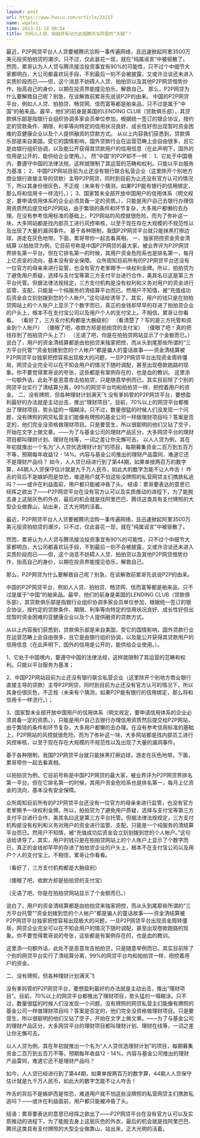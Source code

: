 ```yaml
---
layout: post
url: https://www.huxiu.com/article/23217
name: wqalei
time: 2013-11-18 08:54
title: 为何人人贷、拍拍贷有动力去抱腾讯与阿里的“大腿”？
---
```

最近，P2P网贷平台人人贷要被腾讯洽购一事传遍网络，且迅速掀起阿里3500万美元投资拍拍贷的潮汐。只不过，仅此昙花一现，就在“纯属谣言”中被驱散了。 然而，累哥认为人人贷与腾讯接洽投资事宜有90%的可能性，只不过个中细节大家都明白，大公司都喜欢玩手段，不到最后一刻不会被披露，又或许洽谈还未进入实质阶段而已——但，这个消息不妨碍人人贷、拍拍贷以及其他P2P网贷借势炒作，抬高自己的身价，以期在投资界能撞见伯乐，解救自己。 那么，P2P网贷为什么要解救自己呢？别急，在谈解救前累哥先说说P2P的由来。 中国的P2P网贷平台，例如人人贷、拍拍贷、畅贷网、信而富等都是舶来品，只不过是属于“中国”的舶来品。最早，他们的前身是美国的LENDING CLUB（贷款俱乐部），其贷款俱乐部是指银行业组织协调多家会员单位参加，根据统一签订的银企协议，按约定的贷款条件、期限、利率等向特定的信用状况良好、成长性好但出现暂时资金困难的亚健康企业以及个人提供融资的贷款方式。 从以上内容我们获悉到，贷款俱乐部是来自美国，受它的国情影响，国外贷款行业在运营范畴上会自由很多，且它是由银行组织协调，以及能公开获得其贷款用户的信用信息（在此声明下，国外的信用是公开的，能供给企业使用。）。 然“中国”的P2P却不一样： 1、它处于中国境内，要遵守中国的法律法规，这样就限制了其运营的范畴和权利。只能以平台服务为基准； 2、中国P2P网站目前为止还没有银行联合私营企业（这里除开个别地方商业银行直接主导的贷款）主导P2P网贷，同时到目前为止还没有官方认可的情况下，所以其身份很灰色，不正规（未来有个猜测，如果P2P能有银行的信用绑定，那么将和信用卡一样流行。）； 3、国家暂未全部开放中国用户的信用体系（明文规定，要申请信用体系的企业必须具备一定的资质。），只能是用户自己去银行办理信用资质然后提交给P2P网站，由于繁琐的条件和环节复杂，大多用户都懒的去办理。在没有参考信用标准的基础上，P2P网站的风控就很危险，而为了弥补这一块，大多网站都是找内部员工进行风控审核，以至于现在存在大规模的不规范性以及出现了大量的漏洞事件。 基于各种限制，我国P2P网贷平台就只能抹黑打擦边球，游走在灰色地带。下面，累哥带你一起去看真相。 一、独家把控资金资金清结算 以拍拍贷为例，它目前号称是中国P2P网贷的最大家，被业界评为P2P网贷界排名第一平台。但在它排名第一的时候，其用户资金危险系也是排名第一，每月上亿资金的流向，基本没有安全保障。 众所周知目前所有的P2P网贷平台还没有一位官方的母亲来进行监管，也没有官方老爹赐予一块权利金牌。所以，拍拍贷为了避免用户质疑，选择与支付宝等第三方支付平台进行合作，美其名曰这是第三方平台托管。但据法律法规规定，三方支付机构是没有权利和义务对用户的资金进行监管、支配，只能是一个纯服务的清结算平台而已。然用户不知情，被“充值成功后资金会立刻划拨到您的个人帐户。”这句话给诱导了。其实，用户的钱只是在拍拍贷网站上的个人账户上显示了个数字而已，真正的金钱却早早的存进了拍拍贷企业的户头上，根本不在支付宝公司以及用户个人的支付宝上。不相信，累哥让你看看。 （看好了，三方支付机构都是大腕级别） （看清楚了？写的是三方托管和资金到个人账户） （傻眼了吧，收款方却是拍拍贷的支付宝） （傻眼了吧！真的把钱存到了拍拍贷户头上了） （无语了吧，你是在拍拍贷网站显示了个金额而已。） 说白了，用户的资金清结算都是由拍拍贷来独家把控，而从头到尾那些所谓的“三方平台托管”“资金划拨到您的个人帐户”都是骗人的童话故事——资金清结算被P2P网贷平台独家把控容易出现极大的问题，一旦P2P网贷平台出现资金周转僵局，网贷企业完全可以在不知会用户的情况下随时调配，甚至出现卷款跑路的现象。你不要觉得累哥说的夸张，这些都是有案例存在的，也是血的教训。 这里添一句额外话，此处不是恶意攻击拍拍贷，只是随意举例而已，其实目前除了个别的网贷平台实行了清结算分离，99%的网贷平台均和拍拍贷一样，把控着用户的资金。 二、没有牌照，但各种理财计划满天飞 没有爹妈管的P2P网贷平台，要想盈利最好的办法就是主动出击，推出“理财项目”。目前，70%以上的网贷平台都推出了理财项目，势头猛的一塌糊涂。只不过，数量很猛的时候人们没发现一个问题，没有牌照的网贷私营主们能像有牌照的基金公司一样做理财项目吗？答案是否定的，他们完全没资格做理财项目。只是要营生，所以很聪明的他们又钻了空子，开始在文字上做文章。——为了与基金公司的理财产品区分，大多网贷平台的理财项目都叫理财计划、理财在线等，一词之差让你无懈可击。 以人人贷为例，其在年初就推出一个名为“人人贷优选理财计划”的项目，每期募集资金二百万到五百万不等，预期每年收益12 - 14%。内容与基金公司推出的理财产品雷同，难道它还不是理财产品吗？ 如今，人人贷已经进行到了第44期，如果单按两百万的数字算，44期人人贷保守估计就是九千万人民币，如此大的数字怎能不让人咋舌！ 咋舌的背后不是嫉妒而是惊恐，难道用户就不怕这些没牌照的私营网贷主们携款私逃吗？——或许在利益面前，用户都只能被冲昏了头。 结语：累哥要表达的意思已经挥之欲出了——P2P网贷平台在没有官方认可以及实质推动的进程下，为了能脱去身上这层灰色的外衣，最后的机会就是找阿里巴巴、腾讯这类具有支付牌照的大型企业做靠山，站出来，正大光明的活着。

最近，P2P网贷平台人人贷要被腾讯洽购一事传遍网络，且迅速掀起阿里3500万美元投资拍拍贷的潮汐。只不过，仅此昙花一现，就在“纯属谣言”中被驱散了。

然而，累哥认为人人贷与腾讯接洽投资事宜有90%的可能性，只不过个中细节大家都明白，大公司都喜欢玩手段，不到最后一刻不会被披露，又或许洽谈还未进入实质阶段而已——但，这个消息不妨碍人人贷、拍拍贷以及其他P2P网贷借势炒作，抬高自己的身价，以期在投资界能撞见伯乐，解救自己。

那么，P2P网贷为什么要解救自己呢？别急，在谈解救前累哥先说说P2P的由来。

中国的P2P网贷平台，例如人人贷、拍拍贷、畅贷网、信而富等都是舶来品，只不过是属于“中国”的舶来品。最早，他们的前身是美国的LENDING CLUB（贷款俱乐部），其贷款俱乐部是指银行业组织协调多家会员单位参加，根据统一签订的银企协议，按约定的贷款条件、期限、利率等向特定的信用状况良好、成长性好但出现暂时资金困难的亚健康企业以及个人提供融资的贷款方式。

从以上内容我们获悉到，贷款俱乐部是来自美国，受它的国情影响，国外贷款行业在运营范畴上会自由很多，且它是由银行组织协调，以及能公开获得其贷款用户的信用信息（在此声明下，国外的信用是公开的，能供给企业使用。）。

1、它处于中国境内，要遵守中国的法律法规，这样就限制了其运营的范畴和权利。只能以平台服务为基准；

2、中国P2P网站目前为止还没有银行联合私营企业（这里除开个别地方商业银行直接主导的贷款）主导P2P网贷，同时到目前为止还没有官方认可的情况下，所以其身份很灰色，不正规（未来有个猜测，如果P2P能有银行的信用绑定，那么将和信用卡一样流行。）；

3、国家暂未全部开放中国用户的信用体系（明文规定，要申请信用体系的企业必须具备一定的资质。），只能是用户自己去银行办理信用资质然后提交给P2P网站，由于繁琐的条件和环节复杂，大多用户都懒的去办理。在没有参考信用标准的基础上，P2P网站的风控就很危险，而为了弥补这一块，大多网站都是找内部员工进行风控审核，以至于现在存在大规模的不规范性以及出现了大量的漏洞事件。

基于各种限制，我国P2P网贷平台就只能抹黑打擦边球，游走在灰色地带。下面，累哥带你一起去看真相。

以拍拍贷为例，它目前号称是中国P2P网贷的最大家，被业界评为P2P网贷界排名第一平台。但在它排名第一的时候，其用户资金危险系也是排名第一，每月上亿资金的流向，基本没有安全保障。

众所周知目前所有的P2P网贷平台还没有一位官方的母亲来进行监管，也没有官方老爹赐予一块权利金牌。所以，拍拍贷为了避免用户质疑，选择与支付宝等第三方支付平台进行合作，美其名曰这是第三方平台托管。但据法律法规规定，三方支付机构是没有权利和义务对用户的资金进行监管、支配，只能是一个纯服务的清结算平台而已。然用户不知情，被“充值成功后资金会立刻划拨到您的个人帐户。”这句话给诱导了。其实，用户的钱只是在拍拍贷网站上的个人账户上显示了个数字而已，真正的金钱却早早的存进了拍拍贷企业的户头上，根本不在支付宝公司以及用户个人的支付宝上。不相信，累哥让你看看。

（看好了，三方支付机构都是大腕级别）

（傻眼了吧，收款方却是拍拍贷的支付宝）

（无语了吧，你是在拍拍贷网站显示了个金额而已。）

说白了，用户的资金清结算都是由拍拍贷来独家把控，而从头到尾那些所谓的“三方平台托管”“资金划拨到您的个人帐户”都是骗人的童话故事——资金清结算被P2P网贷平台独家把控容易出现极大的问题，一旦P2P网贷平台出现资金周转僵局，网贷企业完全可以在不知会用户的情况下随时调配，甚至出现卷款跑路的现象。你不要觉得累哥说的夸张，这些都是有案例存在的，也是血的教训。

这里添一句额外话，此处不是恶意攻击拍拍贷，只是随意举例而已，其实目前除了个别的网贷平台实行了清结算分离，99%的网贷平台均和拍拍贷一样，把控着用户的资金。

二、没有牌照，但各种理财计划满天飞

没有爹妈管的P2P网贷平台，要想盈利最好的办法就是主动出击，推出“理财项目”。目前，70%以上的网贷平台都推出了理财项目，势头猛的一塌糊涂。只不过，数量很猛的时候人们没发现一个问题，没有牌照的网贷私营主们能像有牌照的基金公司一样做理财项目吗？答案是否定的，他们完全没资格做理财项目。只是要营生，所以很聪明的他们又钻了空子，开始在文字上做文章。——为了与基金公司的理财产品区分，大多网贷平台的理财项目都叫理财计划、理财在线等，一词之差让你无懈可击。

以人人贷为例，其在年初就推出一个名为“人人贷优选理财计划”的项目，每期募集资金二百万到五百万不等，预期每年收益12 - 14%。内容与基金公司推出的理财产品雷同，难道它还不是理财产品吗？

如今，人人贷已经进行到了第44期，如果单按两百万的数字算，44期人人贷保守估计就是九千万人民币，如此大的数字怎能不让人咋舌！

咋舌的背后不是嫉妒而是惊恐，难道用户就不怕这些没牌照的私营网贷主们携款私逃吗？——或许在利益面前，用户都只能被冲昏了头。

结语：累哥要表达的意思已经挥之欲出了——P2P网贷平台在没有官方认可以及实质推动的进程下，为了能脱去身上这层灰色的外衣，最后的机会就是找阿里巴巴、腾讯这类具有支付牌照的大型企业做靠山，站出来，正大光明的活着。

